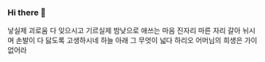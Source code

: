 ### Hi there 👋

낳실제 괴로움 다 잊으시고 기르실제 밤낮으로 애쓰는 마음 진자리 마른 자리 갈아 뉘시며 손발이 다 닳도록 고생하시네 하늘 아래 그 무엇이 넓다 하리오 어머님의 희생은 가이없어라

<!--
**mjkc22/mjkc22** is a ✨ _special_ ✨ repository because its `README.md` (this file) appears on your GitHub profile.

Here are some ideas to get you started:

- 🔭 I’m currently working on ...
- 🌱 I’m currently learning ...
- 👯 I’m looking to collaborate on ...
- 🤔 I’m looking for help with ...
- 💬 Ask me about ...
- 📫 How to reach me: ...
- 😄 Pronouns: ...
- ⚡ Fun fact: ...
-->
